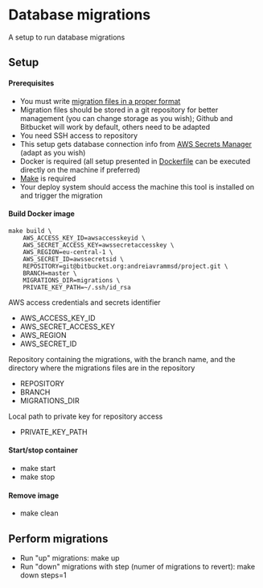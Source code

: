 # Database migrations

A setup to run database migrations

## Setup

#### Prerequisites
- You must write [migration files in a proper format](https://github.com/golang-migrate/migrate/blob/master/MIGRATIONS.md)
- Migration files should be stored in a git repository for better management (you can change storage as you wish); Github and Bitbucket will work by default, others need to be adapted
- You need SSH access to repository
- This setup gets database connection info from [AWS Secrets Manager](https://aws.amazon.com/secrets-manager/) (adapt as you wish) 
- Docker is required (all setup presented in [Dockerfile](Dockerfile) can be executed directly on the machine if preferred)
- [Make](http://man7.org/linux/man-pages/man1/make.1.html) is required
- Your deploy system should access the machine this tool is installed on and trigger the migration

#### Build Docker image
```
make build \
    AWS_ACCESS_KEY_ID=awsaccesskeyid \
    AWS_SECRET_ACCESS_KEY=awssecretaccesskey \
    AWS_REGION=eu-central-1 \
    AWS_SECRET_ID=awssecretsid \
    REPOSITORY=git@bitbucket.org:andreiavrammsd/project.git \
    BRANCH=master \
    MIGRATIONS_DIR=migrations \
    PRIVATE_KEY_PATH=~/.ssh/id_rsa
```

AWS access credentials and secrets identifier
- AWS_ACCESS_KEY_ID
- AWS_SECRET_ACCESS_KEY
- AWS_REGION
- AWS_SECRET_ID

Repository containing the migrations, with the branch name, and the directory where the migrations files are in the repository
- REPOSITORY
- BRANCH
- MIGRATIONS_DIR

Local path to private key for repository access
- PRIVATE_KEY_PATH

#### Start/stop container
- make start
- make stop

#### Remove image
- make clean

## Perform migrations
- Run "up" migrations: make up
- Run "down" migrations with step (numer of migrations to revert): make down steps=1
